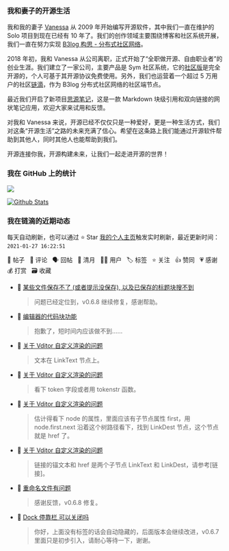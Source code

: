 ### 我和妻子的开源生活

我和我的妻子 [Vanessa](https://github.com/Vanessa219) 从 2009 年开始编写开源软件，其中我们一直在维护的 Solo 项目到现在已经有 10 年了。我们的创作领域主要围绕博客和社区系统开展，我们一直在努力实现 [B3log 构思 - 分布式社区网络](https://ld246.com/article/1546941897596)。

2018 年初，我和 Vanessa 从公司离职，正式开始了“全职做开源、自由职业者”的创业生涯。我们建立了一家公司，主要产品是 Sym 社区系统，它的[社区版](https://github.com/88250/symphony)是完全开源的，个人可基于其开源协议免费使用。另外，我们也运营着一个超过 5 万用户的社区[链滴](https://ld246.com)，作为 B3log 分布式社区网络的社区端节点。

最近我们开启了新项目[思源笔记](https://github.com/siyuan-note/siyuan)，这是一款 Markdown 块级引用和双向链接的网状笔记应用，欢迎大家来试用和反馈。

对我和 Vanessa 来说，开源已经不仅仅只是一种爱好，更是一种生活方式，我们对这条“开源生活”之路的未来充满了信心。希望在这条路上我们能通过开源软件帮助到其他人，同时其他人也能帮助到我们。

开源连接你我，开源构建未来，让我们一起走进开源的世界！

### 我在 GitHub 上的统计

<a title="Hits" target="_blank" href="https://github.com/88250/88250"><img src="https://hits.b3log.org/88250/88250.svg"></a>

[![Github Stats](https://github-readme-stats.vercel.app/api?username=88250&theme=tokyonight&show_icons=true)](https://github.com/88250)

<!--events start -->

### 我在链滴的近期动态

每天自动刷新，也可以通过 ⭐️ Star [我的个人主页](https://github.com/88250/88250)触发实时刷新，最近更新时间：`2021-01-27 16:22:51`

📝 帖子 &nbsp; 💬 评论 &nbsp; 🗣 回帖 &nbsp; 🌙 清月 &nbsp; 👨‍💻 用户 &nbsp; 🏷️ 标签 &nbsp; ⭐️ 关注 &nbsp; 👍 赞同 &nbsp; 💗 感谢 &nbsp; 💰 打赏 &nbsp; 🗃 收藏

* 💬 [某些文件保存不了 (或者提示没保存), 以及已保存的标题块搜不到](https://ld246.com/article/1611536308824/comment/1611648356020#comments)

  > 问题已经定位到，v0.6.8 继续修复，感谢帮助。
* 💬 [编辑器的代码块功能](https://ld246.com/article/1611641749524/comment/1611647316500#comments)

  > 抱歉了，短时间内应该做不到……
* 💬 [关于 Vditor 自定义渲染的问题](https://ld246.com/article/1611636835657/comment/1611646640138#comments)

  > 文本在 LinkText 节点上。
* 💬 [关于 Vditor 自定义渲染的问题](https://ld246.com/article/1611636835657/comment/1611640281628#comments)

  > 看下 token 字段或者用 tokenstr 函数。
* 💬 [关于 Vditor 自定义渲染的问题](https://ld246.com/article/1611636835657/comment/1611638953746#comments)

  > 估计得看下 node 的属性，里面应该有子节点属性 first，用 node.first.next 沿着这个树路径看下，找到 LinkDest 节点，这个节点就是 href 了。
* 💬 [关于 Vditor 自定义渲染的问题](https://ld246.com/article/1611636835657/comment/1611637123695#comments)

  > 链接的锚文本和 href 是两个子节点 LinkText 和 LinkDest，请参考[链接]。
* 💬 [重命名文件有问题](https://ld246.com/article/1611570777143/comment/1611578436877#comments)

  > 感谢反馈，v0.6.8 修复。
* 💬 [Dock 停靠栏 可以关闭吗](https://ld246.com/article/1611563518749/comment/1611566982337#comments)

  > 你好，上面没有标签的话会自动隐藏的，后面版本会继续改进，v0.6.7 里面只是初步引入，请耐心等待一下，谢谢。


<!--events end -->
